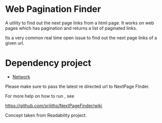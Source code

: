 Web Pagination Finder
=====================

A utility to find out the next page links from a html page. It works on web pages which has pagination and returns
a list of paginated links.

Its a very common real time open issue to find out the next page links of a given url. 

Dependency project
==================

* [Network](https://github.com/srijiths/Network)

Please make sure to pass the latest re directed url to NextPage FInder.

For more help on how to run , see

https://github.com/srijiths/NextPageFinder/wiki

Concept taken from Readability project.

